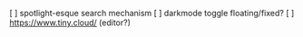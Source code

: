 [ ] spotlight-esque search mechanism
[ ] darkmode toggle floating/fixed?
[ ] https://www.tiny.cloud/ (editor?)